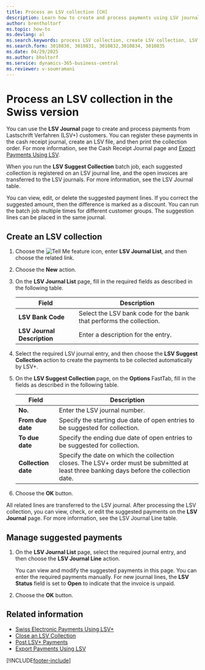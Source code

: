 ```yaml
---
title: Process an LSV collection [CH]
description: Learn how to create and process payments using LSV journals for Lastschrift Verfahren (LSV+) customers in the Swiss version of Business Central.
author: brentholtorf
ms.topic: how-to
ms.devlang: al
ms.search.keywords: process LSV collection, create LSV collection, LSV collection, LSV journal, LSV, Swiss version
ms.search.form: 3010830, 3010831, 3010832,3010834, 3010835
ms.date: 04/29/2025
ms.author: bholtorf
ms.service: dynamics-365-business-central
ms.reviewer: v-soumramani
---
```


# Process an LSV collection in the Swiss version

You can use the **LSV Journal** page to create and process payments from Lastschrift Verfahren (LSV+) customers. You can register these payments in the cash receipt journal, create an LSV file, and then print the collection order. For more information, see the Cash Receipt Journal page and [Export Payments Using LSV](how-to-export-payments-using-lsv.md).  

When you run the **LSV Suggest Collection** batch job, each suggested collection is registered on an LSV journal line, and the open invoices are transferred to the LSV journals. For more information, see the LSV Journal table.  

You can view, edit, or delete the suggested payment lines. If you correct the suggested amount, then the difference is marked as a discount. You can run the batch job multiple times for different customer groups. The suggestion lines can be placed in the same journal.  

## Create an LSV collection  

1. Choose the ![Tell Me feature](../../media/ui-search/search_small.png "Tell me what you want to do") icon, enter **LSV Journal List**, and then choose the related link.  
1. Choose the **New** action.  
1. On the **LSV Journal List** page, fill in the required fields as described in the following table.  

    |Field|Description|  
    |---------------------------------|---------------------------------------|  
    |**LSV Bank Code**|Select the LSV bank code for the bank that performs the collection.|  
    |**LSV Journal Description**|Enter a description for the entry.|

1. Select the required LSV journal entry, and then choose the **LSV Suggest Collection** action to create the payments to be collected automatically by LSV+.  
1. On the **LSV Suggest Collection** page, on the **Options** FastTab, fill in the fields as described in the following table.  

    |Field|Description|  
    |---------------------------------|---------------------------------------|  
    |**No.**|Enter the LSV journal number.|  
    |**From due date**|Specify the starting due date of open entries to be suggested for collection.|  
    |**To due date**|Specify the ending due date of open entries to be suggested for collection.|  
    |**Collection date**|Specify the date on which the collection closes. The LSV+ order must be submitted at least three banking days before the collection date.|  

1. Choose the **OK** button.  

All related lines are transferred to the LSV journal. After processing the LSV collection, you can view, check, or edit the suggested payments on the **LSV Journal** page. For more information, see the LSV Journal Line table.  

## Manage suggested payments  

1. On the **LSV Journal List** page, select the required journal entry, and then choose the **LSV Journal Line** action.  

   You can view and modify the suggested payments in this page. You can enter the required payments manually. For new journal lines, the **LSV Status** field is set to **Open** to indicate that the invoice is unpaid.  

1. Choose the **OK** button.  

## Related information

- [Swiss Electronic Payments Using LSV+](swiss-electronic-payments-using-lsv-.md)
- [Close an LSV Collection](how-to-close-an-lsv-collection.md)
- [Post LSV+ Payments](how-to-post-lsv-payments.md)
- [Export Payments Using LSV](how-to-export-payments-using-lsv.md)

[!INCLUDE[footer-include](../../includes/footer-banner.md)]
